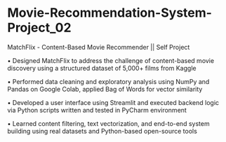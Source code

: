 # Movie-Recommendation-System-Project_02
MatchFlix - Content-Based Movie Recommender || Self Project

• Designed MatchFlix to address the challenge of content-based movie discovery using a structured dataset of 5,000+ films from Kaggle

• Performed data cleaning and exploratory analysis using NumPy and Pandas on Google Colab, applied Bag of Words for vector similarity

• Developed a user interface using Streamlit and executed backend logic via Python scripts written and tested in PyCharm environment

• Learned content filtering, text vectorization, and end-to-end system building using real datasets and Python-based open-source tools
